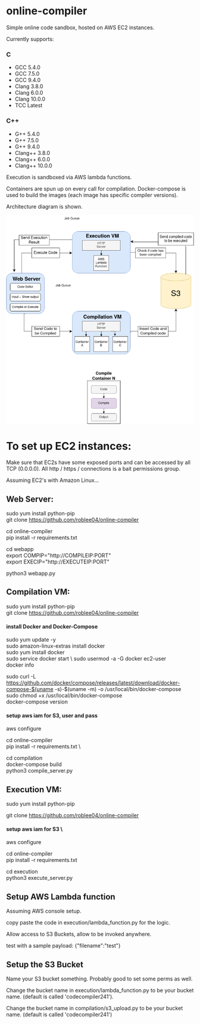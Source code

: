 # online-compiler
Simple online code sandbox, hosted on AWS EC2 instances. 

Currently supports:
### C
- GCC 5.4.0
- GCC 7.5.0
- GCC 9.4.0
- Clang 3.8.0
- Clang 6.0.0
- Clang 10.0.0
- TCC Latest

### C++
- G++ 5.4.0
- G++ 7.5.0
- G++ 9.4.0
- Clang++ 3.8.0
- Clang++ 6.0.0
- Clang++ 10.0.0



Execution is sandboxed via AWS lambda functions.

Containers are spun up on every call for compilation. Docker-compose is used to build the images (each image has specific compiler versions).

Architecture diagram is shown.

![alt text](./cloud%20computing%20arch%202.drawio.png)

# To set up EC2 instances:
Make sure that EC2s have some exposed ports and can be accessed by all TCP (0.0.0.0). All http / https / connections is a bait permissions group.

Assuming EC2's with Amazon Linux...

## Web Server:
sudo yum install python-pip \
git clone https://github.com/roblee04/online-compiler


cd online-compiler \
pip install -r requirements.txt

cd webapp \
export COMPIP="http://COMPILEIP:PORT" \
export EXECIP="http://EXECUTEIP:PORT"

python3 webapp.py

## Compilation VM:
sudo yum install python-pip \
git clone https://github.com/roblee04/online-compiler

#### install Docker and Docker-Compose
sudo yum update -y \
sudo amazon-linux-extras install docker \
sudo yum install docker \
sudo service docker start \ 
sudo usermod -a -G docker ec2-user \
docker info

sudo curl -L https://github.com/docker/compose/releases/latest/download/docker-compose-$(uname -s)-$(uname -m) -o /usr/local/bin/docker-compose \
sudo chmod +x /usr/local/bin/docker-compose \
docker-compose version

#### setup aws iam for S3, user and pass
aws configure

cd online-compiler \
pip install -r requirements.txt \

cd compilation \
docker-compose build \
python3 compile_server.py

## Execution VM:


sudo yum install python-pip 

git clone https://github.com/roblee04/online-compiler

#### setup aws iam for S3 \
aws configure

cd online-compiler \
pip install -r requirements.txt

cd execution \
python3 execute_server.py

## Setup AWS Lambda function
Assuming AWS console setup.

copy paste the code in execution/lambda_function.py for the logic.

Allow access to S3 Buckets, allow to be invoked anywhere.

test with a sample payload: {"filename":"test"}

## Setup the S3 Bucket
Name your S3 bucket something. Probably good to set some perms as well.

Change the bucket name in execution/lambda_function.py to be your bucket name. (default is called 'codecompiler241').

Change the bucket name in compilation/s3_upload.py to be your bucket name. (default is called 'codecompiler241')